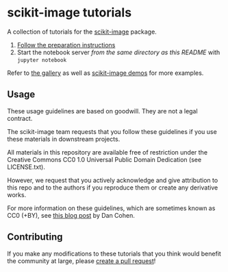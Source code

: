scikit-image tutorials
======================

A collection of tutorials for the [scikit-image](http://skimage.org) package.

1. [Follow the preparation instructions](preparation.md)
2. Start the notebook server *from the same directory as this README*
   with `jupyter notebook`

Refer to [the gallery](http://scikit-image.org/docs/dev/auto_examples/) as
well as [scikit-image demos](https://github.com/scikit-image/skimage-demos)
for more examples.

Usage
-----

These usage guidelines are based on goodwill. They are not a legal contract.

The scikit-image team requests that you follow these guidelines if you use
these materials in downstream projects.

All materials in this repository are available free of restriction
under the Creative Commons CC0 1.0 Universal Public Domain Dedication
(see LICENSE.txt).

However, we request that you actively acknowledge and give
attribution to this repo and to the authors if you reproduce them or create any
derivative works.

For more information on these guidelines, which are sometimes known as
CC0 (+BY), see [this blog post](http://www.dancohen.org/2013/11/26/cc0-by/) by
Dan Cohen.

Contributing
------------

If you make any modifications to these tutorials that you think would benefit
the community at large, please
[create a pull request](http://scikit-image.org/docs/dev/contribute.html)!
